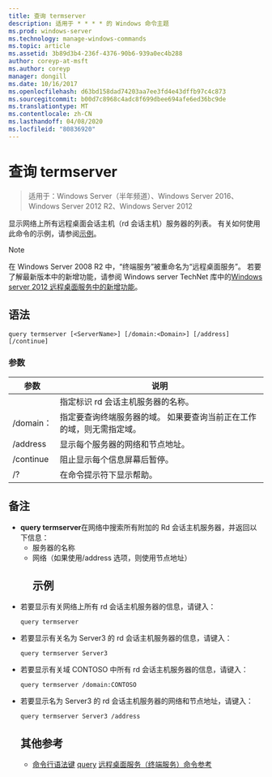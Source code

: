 ```yaml
---
title: 查询 termserver
description: 适用于 * * * * 的 Windows 命令主题
ms.prod: windows-server
ms.technology: manage-windows-commands
ms.topic: article
ms.assetid: 3b89d3b4-236f-4376-90b6-939a0ec4b288
author: coreyp-at-msft
ms.author: coreyp
manager: dongill
ms.date: 10/16/2017
ms.openlocfilehash: d63bd158dad74203aa7ee3fd4e43dffb97c4c873
ms.sourcegitcommit: b00d7c8968c4adc8f699dbee694afe6ed36bc9de
ms.translationtype: MT
ms.contentlocale: zh-CN
ms.lasthandoff: 04/08/2020
ms.locfileid: "80836920"
---
```

# <a name="query-termserver"></a>查询 termserver

>适用于：Windows Server（半年频道）、Windows Server 2016、Windows Server 2012 R2、Windows Server 2012

显示网络上所有远程桌面会话主机（rd 会话主机）服务器的列表。
有关如何使用此命令的示例，请参阅[示例](#BKMK_examples)。
> [!NOTE]
> 在 Windows Server 2008 R2 中，“终端服务”被重命名为“远程桌面服务”。 若要了解最新版本中的新增功能，请参阅 Windows server TechNet 库中的[Windows server 2012 远程桌面服务中的新增功能](https://technet.microsoft.com/library/hh831527)。
> ## <a name="syntax"></a>语法
> ```
> query termserver [<ServerName>] [/domain:<Domain>] [/address] [/continue]
> ```
> ### <a name="parameters"></a>参数
> 
> |    参数     |                                                                        说明                                                                         |
> |------------------|------------------------------------------------------------------------------------------------------------------------------------------------------------|
> |   <ServerName>   |                                               指定标识 rd 会话主机服务器的名称。                                               |
> | /domain：<Domain> | 指定要查询终端服务器的域。 如果要查询当前正在工作的域，则无需指定域。 |
> |     /address     |                                                  显示每个服务器的网络和节点地址。                                                  |
> |    /continue     |                                              阻止显示每个信息屏幕后暂停。                                               |
> |        /?        |                                                            在命令提示符下显示帮助。                                                            |
> 
> ## <a name="remarks"></a>备注
> - **query termserver**在网络中搜索所有附加的 Rd 会话主机服务器，并返回以下信息：
>   - 服务器的名称
>   - 网络（如果使用/address 选项，则使用节点地址）
>     ## <a name="examples"></a><a name=BKMK_examples></a>示例
> - 若要显示有关网络上所有 rd 会话主机服务器的信息，请键入：
>   ```
>   query termserver
>   ```
> - 若要显示有关名为 Server3 的 rd 会话主机服务器的信息，请键入：
>   ```
>   query termserver Server3
>   ```
> - 若要显示有关域 CONTOSO 中所有 rd 会话主机服务器的信息，请键入：
>   ```
>   query termserver /domain:CONTOSO
>   ```
> - 若要显示名为 Server3 的 rd 会话主机服务器的网络和节点地址，请键入：
>   ```
>   query termserver Server3 /address
>   ```
>   ## <a name="additional-references"></a>其他参考
>   - [命令行语法键](command-line-syntax-key.md)
>   [query](query.md)
>   [远程桌面服务（终端服务）命令参考](remote-desktop-services-terminal-services-command-reference.md)
